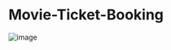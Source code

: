 # Movie-Ticket-Booking

![image](https://user-images.githubusercontent.com/98311514/227833810-4a57ace0-4a81-48a1-bdc6-7442a5c97f92.png)
